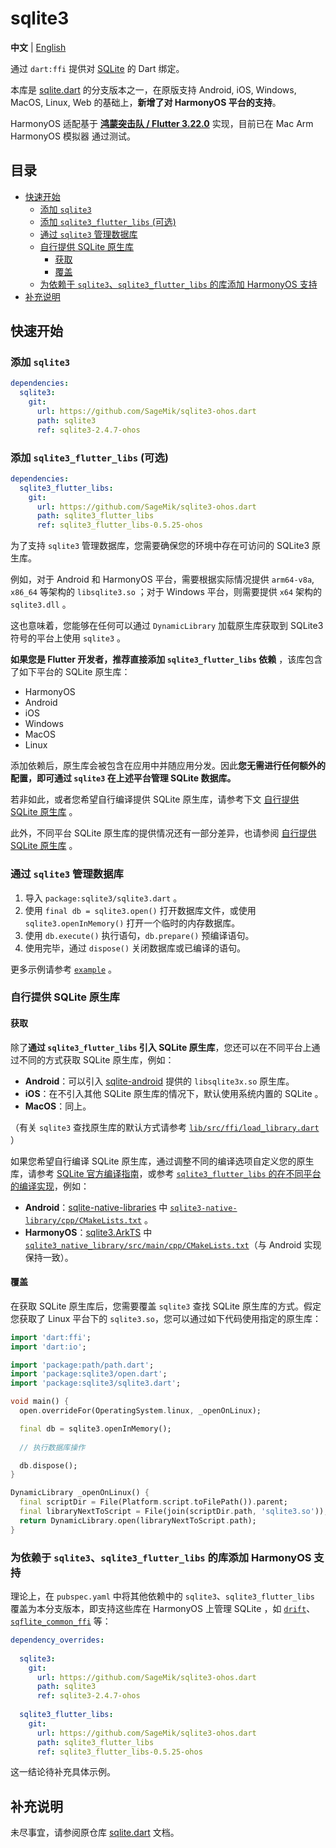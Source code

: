 # sqlite3

**中文** | [English](README_EN.md)

通过 `dart:ffi` 提供对 [SQLite](https://www.sqlite.org/index.html) 的 Dart 绑定。

本库是 [sqlite.dart](https://github.com/simolus3/sqlite3.dart) 的分支版本之一，在原版支持 Android, iOS, Windows, MacOS, Linux, Web 的基础上，**新增了对 HarmonyOS 平台的支持**。

HarmonyOS 适配基于 **[鸿蒙突击队 / Flutter 3.22.0](https://gitee.com/harmonycommando_flutter/flutter/tree/oh-3.22.0)** 实现，目前已在 Mac Arm HarmonyOS 模拟器 通过测试。

## 目录

- [快速开始](#快速开始)
  - [添加 `sqlite3`](#添加-sqlite3)
  - [添加 `sqlite3_flutter_libs` (可选)](#添加-sqlite3_flutter_libs-可选)
  - [通过 `sqlite3` 管理数据库](#通过-sqlite3-管理数据库)
  - [自行提供 SQLite 原生库](#自行提供-sqlite-原生库)
    - [获取](#获取)
    - [覆盖](#覆盖)
  - [为依赖于 `sqlite3`、`sqlite3_flutter_libs` 的库添加 HarmonyOS 支持](#为依赖于-sqlite3sqlite3_flutter_libs-的库添加-harmonyos-支持)
- [补充说明](#补充说明)

## 快速开始

### 添加 `sqlite3`

```yaml
dependencies:
  sqlite3:
    git:
      url: https://github.com/SageMik/sqlite3-ohos.dart
      path: sqlite3
      ref: sqlite3-2.4.7-ohos
```

### 添加 `sqlite3_flutter_libs` (可选)

```yaml
dependencies:
  sqlite3_flutter_libs:
    git:
      url: https://github.com/SageMik/sqlite3-ohos.dart
      path: sqlite3_flutter_libs
      ref: sqlite3_flutter_libs-0.5.25-ohos
```

为了支持 `sqlite3` 管理数据库，您需要确保您的环境中存在可访问的 SQLite3 原生库。

例如，对于 Android 和 HarmonyOS 平台，需要根据实际情况提供 `arm64-v8a`, `x86_64` 等架构的 `libsqlite3.so` ；对于 Windows 平台，则需要提供 `x64` 架构的 `sqlite3.dll` 。

这也意味着，您能够在任何可以通过 `DynamicLibrary` 加载原生库获取到 SQLite3 符号的平台上使用 `sqlite3` 。

**如果您是 Flutter 开发者，推荐直接添加 `sqlite3_flutter_libs` 依赖** ，该库包含了如下平台的 SQLite 原生库：

- HarmonyOS
- Android
- iOS
- Windows
- MacOS
- Linux

添加依赖后，原生库会被包含在应用中并随应用分发。因此**您无需进行任何额外的配置，即可通过 `sqlite3` 在上述平台管理 SQLite 数据库。**

若非如此，或者您希望自行编译提供 SQLite 原生库，请参考下文 [自行提供 SQLite 原生库](#自行提供-SQLite-原生库) 。

此外，不同平台 SQLite 原生库的提供情况还有一部分差异，也请参阅 [自行提供 SQLite 原生库](#自行提供-SQLite-原生库) 。

### 通过 `sqlite3` 管理数据库

1. 导入 `package:sqlite3/sqlite3.dart` 。
2. 使用 `final db = sqlite3.open()` 打开数据库文件，或使用 `sqlite3.openInMemory()` 打开一个临时的内存数据库。
3. 使用 `db.execute()` 执行语句，`db.prepare()` 预编译语句。
4. 使用完毕，通过 `dispose()` 关闭数据库或已编译的语句。

更多示例请参考 [`example`](example) 。

### 自行提供 SQLite 原生库

#### 获取

除了**通过 `sqlite3_flutter_libs` 引入 SQLite 原生库**，您还可以在不同平台上通过不同的方式获取 SQLite 原生库，例如：

- **Android**：可以引入 [sqlite-android](https://github.com/requery/sqlite-android) 提供的 `libsqlite3x.so` 原生库。
- **iOS**：在不引入其他 SQLite 原生库的情况下，默认使用系统内置的 SQLite 。
- **MacOS**：同上。

（有关 `sqlite3` 查找原生库的默认方式请参考 [`lib/src/ffi/load_library.dart`](lib/src/ffi/load_library.dart) ）

如果您希望自行编译 SQLite 原生库，通过调整不同的编译选项自定义您的原生库，请参考 [SQLite 官方编译指南](https://sqlite.org/howtocompile.html)，或参考 [`sqlite3_flutter_libs` 的在不同平台的编译实现](../sqlite3_flutter_libs)，例如：

- **Android**：[sqlite-native-libraries](https://github.com/simolus3/sqlite-native-libraries) 中 [`sqlite3-native-library/cpp/CMakeLists.txt`](https://github.com/simolus3/sqlite-native-libraries/blob/master/sqlite3-native-library/cpp/CMakeLists.txt) 。
- **HarmonyOS**：[sqlite3.ArkTS](https://github.com/SageMik/sqlite3.ArkTS) 中 [`sqlite3_native_library/src/main/cpp/CMakeLists.txt`](https://github.com/SageMik/sqlite3.ArkTS/blob/main/sqlite3_native_library/src/main/cpp/CMakeLists.txt)（与 Android 实现保持一致）。

#### 覆盖

在获取 SQLite 原生库后，您需要覆盖 `sqlite3` 查找 SQLite 原生库的方式。假定您获取了 Linux 平台下的 `sqlite3.so`，您可以通过如下代码使用指定的原生库：

```dart
import 'dart:ffi';
import 'dart:io';

import 'package:path/path.dart';
import 'package:sqlite3/open.dart';
import 'package:sqlite3/sqlite3.dart';

void main() {
  open.overrideFor(OperatingSystem.linux, _openOnLinux);

  final db = sqlite3.openInMemory();
  
  // 执行数据库操作

  db.dispose();
}

DynamicLibrary _openOnLinux() {
  final scriptDir = File(Platform.script.toFilePath()).parent;
  final libraryNextToScript = File(join(scriptDir.path, 'sqlite3.so'));
  return DynamicLibrary.open(libraryNextToScript.path);
}
```

### 为依赖于 `sqlite3`、`sqlite3_flutter_libs` 的库添加 HarmonyOS 支持

理论上，在 `pubspec.yaml` 中将其他依赖中的 `sqlite3`、`sqlite3_flutter_libs` 覆盖为本分支版本，即支持这些库在 HarmonyOS 上管理 SQLite ，如 [`drift`](https://github.com/simolus3/drift)、[`sqflite_common_ffi`](https://github.com/tekartik/sqflite/tree/master/sqflite_common_ffi) 等：

```yaml
dependency_overrides:
  
  sqlite3:
    git:
      url: https://github.com/SageMik/sqlite3-ohos.dart
      path: sqlite3
      ref: sqlite3-2.4.7-ohos
  
  sqlite3_flutter_libs:
    git:
      url: https://github.com/SageMik/sqlite3-ohos.dart
      path: sqlite3_flutter_libs
      ref: sqlite3_flutter_libs-0.5.25-ohos
```

这一结论待补充具体示例。

## 补充说明

未尽事宜，请参阅原仓库 [sqlite.dart](https://github.com/simolus3/sqlite3.dart) 文档。
